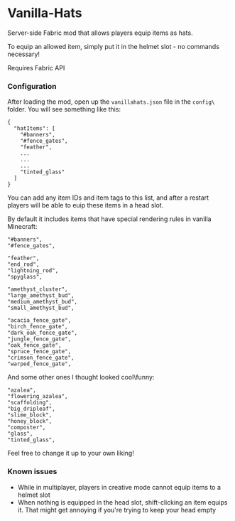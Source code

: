# Vanilla-Hats
Server-side Fabric mod that allows players equip items as hats.

To equip an allowed item, simply put it in the helmet slot - no commands necessary!

Requires Fabric API

### Configuration
After loading the mod, open up the `vanillahats.json` file in the `config\` folder. You will see something like this:

```
{
  "hatItems": [
    "#banners",
    "#fence_gates",
    "feather",
    ...
    ...
    ...
    "tinted_glass"
  ]
}
```

You can add any item IDs and item tags to this list, and after a restart players will be able to euip these items in a head slot.

By default it includes items that have special rendering rules in vanilla Minecraft:
```
"#banners",
"#fence_gates",

"feather",
"end_rod",
"lightning_rod",
"spyglass",

"amethyst_cluster",
"large_amethyst_bud",
"medium_amethyst_bud",
"small_amethyst_bud",

"acacia_fence_gate",
"birch_fence_gate",
"dark_oak_fence_gate",
"jungle_fence_gate",
"oak_fence_gate",
"spruce_fence_gate",
"crimson_fence_gate",
"warped_fence_gate",
```
And some other ones I thought looked cool\funny:
```
"azalea",
"flowering_azalea",
"scaffolding",
"big_dripleaf",
"slime_block",
"honey_block",
"composter",
"glass",
"tinted_glass",
```

Feel free to change it up to your own liking!

### Known issues

* While in multiplayer, players in creative mode cannot equip items to a helmet slot
* When nothing is equipped in the head slot, shift-clicking an item equips it. That might get annoying if you're trying to keep your head empty
